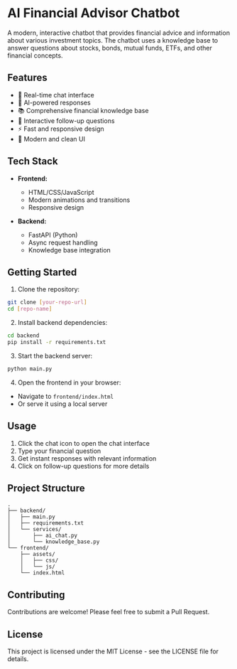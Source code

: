 # AI Financial Advisor Chatbot

A modern, interactive chatbot that provides financial advice and information about various investment topics. The chatbot uses a knowledge base to answer questions about stocks, bonds, mutual funds, ETFs, and other financial concepts.

## Features

- 💬 Real-time chat interface
- 🤖 AI-powered responses
- 📚 Comprehensive financial knowledge base
- 🔄 Interactive follow-up questions
- ⚡ Fast and responsive design
- 💅 Modern and clean UI

## Tech Stack

- **Frontend:**
  - HTML/CSS/JavaScript
  - Modern animations and transitions
  - Responsive design

- **Backend:**
  - FastAPI (Python)
  - Async request handling
  - Knowledge base integration

## Getting Started

1. Clone the repository:
```bash
git clone [your-repo-url]
cd [repo-name]
```

2. Install backend dependencies:
```bash
cd backend
pip install -r requirements.txt
```

3. Start the backend server:
```bash
python main.py
```

4. Open the frontend in your browser:
- Navigate to `frontend/index.html`
- Or serve it using a local server

## Usage

1. Click the chat icon to open the chat interface
2. Type your financial question
3. Get instant responses with relevant information
4. Click on follow-up questions for more details

## Project Structure

```
.
├── backend/
│   ├── main.py
│   ├── requirements.txt
│   └── services/
│       ├── ai_chat.py
│       └── knowledge_base.py
└── frontend/
    ├── assets/
    │   ├── css/
    │   └── js/
    └── index.html
```

## Contributing

Contributions are welcome! Please feel free to submit a Pull Request.

## License

This project is licensed under the MIT License - see the LICENSE file for details. 